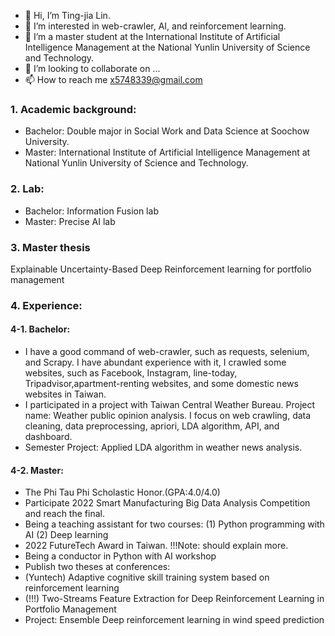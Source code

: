 - 👋 Hi, I’m Ting-jia Lin. 
- 👀 I’m interested in web-crawler, AI, and reinforcement learning.
- 🌱 I’m a master student at the International Institute of Artificial Intelligence Management at the National Yunlin University of Science and Technology.
- 💞️ I’m looking to collaborate on ...
- 📫 How to reach me x5748339@gmail.com

### 1. Academic background:
- Bachelor: Double major in Social Work and Data Science at Soochow University.
- Master: International Institute of Artificial Intelligence Management at National Yunlin University of Science and Technology.

### 2. Lab:
- Bachelor: Information Fusion lab
- Master: Precise AI lab

### 3. Master thesis
Explainable Uncertainty-Based Deep Reinforcement learning for portfolio management

### 4. Experience:
#### 4-1. Bachelor:
- I have a good command of web-crawler, such as requests, selenium, and Scrapy. I have abundant experience with it, I crawled some websites, such as Facebook, Instagram, line-today, Tripadvisor,apartment-renting websites, and some domestic news websites in Taiwan.
- I participated in a project with Taiwan Central Weather Bureau. Project name: Weather public opinion analysis. I focus on web crawling, data cleaning, data preprocessing, apriori, LDA algorithm, API, and dashboard.
- Semester Project: Applied LDA algorithm in weather news analysis.

#### 4-2. Master:
- The Phi Tau Phi Scholastic Honor.(GPA:4.0/4.0)
- Participate 2022 Smart Manufacturing Big Data Analysis Competition and reach the final.
- Being a teaching assistant for two courses: (1) Python programming with AI (2) Deep learning
- 2022 FutureTech Award in Taiwan. !!!Note: should explain more.
- Being a conductor in Python with AI workshop
- Publish two theses at conferences:
- (Yuntech) Adaptive cognitive skill training system based on reinforcement learning
- (!!!) Two-Streams Feature Extraction for Deep Reinforcement Learning in Portfolio Management
- Project: Ensemble Deep reinforcement learning in wind speed prediction
   

